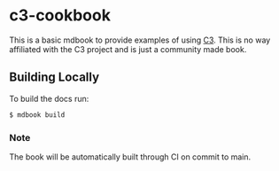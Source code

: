 # c3-cookbook

This is a basic mdbook to provide examples of using [C3](https://c3-lang.org/). This is no way affiliated with the C3 project and is just a community made book.

## Building Locally

To build the docs run:
```sh
$ mdbook build
```

### Note

The book will be automatically built through CI on commit to main.